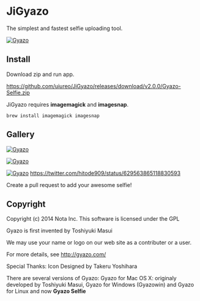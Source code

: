 # JiGyazo
The simplest and fastest selfie uploading tool.

[![Gyazo](https://i.gyazo.com/ddfc83c16c92f66a48529c80090803b5.png)](https://gyazo.com/ddfc83c16c92f66a48529c80090803b5)

## Install
Download zip and run app.

https://github.com/uiureo/JiGyazo/releases/download/v2.0.0/Gyazo-Selfie.zip

JiGyazo requires **imagemagick** and **imagesnap**.

```
brew install imagemagick imagesnap
```

## Gallery
[![Gyazo](https://i.gyazo.com/e9b0258c160410c4145903a43dcf917b.png)](https://gyazo.com/e9b0258c160410c4145903a43dcf917b)

[![Gyazo](https://i.gyazo.com/3939b7408168c83997253ed4d74b0020.png)](https://gyazo.com/3939b7408168c83997253ed4d74b0020)

[![Gyazo](https://i.gyazo.com/14949cc6bb77629cc9ce3d090c98e509.png)](https://gyazo.com/14949cc6bb77629cc9ce3d090c98e509)
https://twitter.com/hitode909/status/629563865118830593

Create a pull request to add your awesome selfie!

## Copyright

Copyright (c) 2014 Nota Inc.
This software is licensed under the GPL

Gyazo is first invented by Toshiyuki Masui

We may use your name or logo on our web site as
a contributer or a user.

For more details, see
http://gyazo.com/

Special Thanks:
Icon Designed by Takeru Yoshihara

There are several versions of Gyazo:
Gyazo for Mac OS X: originaly developed by Toshiyuki Masui,
Gyazo for Windows (Gyazowin)  and
Gyazo for Linux and now
**Gyazo Selfie**
